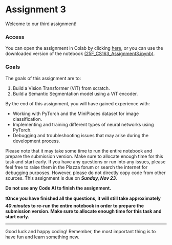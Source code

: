 # Assignment 3

Welcome to our third assignment!

### Access
You can open the assignment in Colab by clicking [here](https://colab.research.google.com/drive/1vYI2YDMENCpVKQCl7FX6Dew4tUEOxrsh?usp=sharing), or you can use the downloaded version of the notebook [(25F_CS163_Assignment3.ipynb)](./25F_CS163_Assignment3.ipynb).

### Goals
The goals of this assignment are to:

1. Build a Vision Transformer (ViT) from scratch.
2. Build a Semantic Segmentation model using a ViT encoder.
 

By the end of this assignment, you will have gained experience with:

- Working with PyTorch and the MiniPlaces dataset for image classification.
- Implementing and training different types of neural networks using PyTorch.
- Debugging and troubleshooting issues that may arise during the development process.

Please note that it may take some time to run the entire notebook and prepare the submission version. Make sure to allocate enough time for this task and start early. If you have any questions or run into any issues, please feel free to raise them in the Piazza forum or search the internet for debugging purposes. However, please do not directly copy code from other sources.
This assignment is due on ***Sunday, Nov 23***.

**Do not use any Code AI to finish the assignment.**

❗**Once you have finished all the questions, it will still take approximately *40 minutes* to re-run the entire notebook in order to prepare the submission version. Make sure to allocate enough time for this task and start early.**



---

Good luck and happy coding! Remember, the most important thing is to have fun and learn something new.

